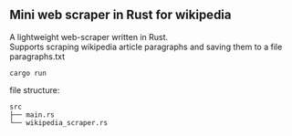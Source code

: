 ## Mini web scraper in Rust for wikipedia

A lightweight web-scraper written in Rust.  
Supports scraping wikipedia article paragraphs
and saving them to a file paragraphs.txt 

```
cargo run
```

file structure: 
```
src
├── main.rs
└── wikipedia_scraper.rs
```
